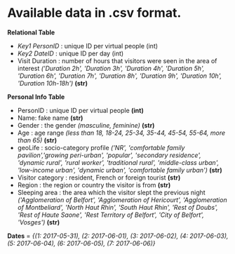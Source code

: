 # Available data in .csv format.

**Relational Table**
- *Key1 PersonID* : unique ID per virtual people (int)
- *Key2 DateID* : unique ID per day (int)
- Visit Duration : number of hours that visitors were seen in the area of interest *('Duration 2h', 'Duration 3h', 'Duration 4h', 'Duration 5h', 'Duration 6h', 'Duration 7h', 'Duration 8h', 'Duration 9h', 'Duration 10h', 'Duration 10h-18h')* **(str)**

**Personal Info Table**
- PersonID : unique ID per virtual people **(int)**
- Name: fake name **(str)**
- Gender : the gender *(masculine, feminine)* **(str)**
- Age : age range *(less than 18, 18-24, 25-34, 35-44, 45-54, 55-64, more than 65)* **(str)**
- geoLife : socio-category profile *('NR', 'comfortable family pavilion','growing peri-urban', 'popular', 'secondary residence', 'dynamic rural', 'rural worker', 'traditional rural', 'middle-class urban', 'low-income urban', 'dynamic urban', 'comfortable family urban')* **(str)**
- Visitor category : resident, French or foreign tourist **(str)**
- Region : the region or country the visitor is from **(str)**
- Sleeping area : the area which the visitor slept the previous night *('Agglomeration of Belfort', 'Agglomeration of Hericourt', 'Agglomeration of Montbeliard', 'North Haut Rhin', 'South Haut Rhin', 'Rest of Doubs', 'Rest of Haute Saone', 'Rest Territory of Belfort', 'City of Belfort', 'Vosges')* **(str)**

**Dates** = *{(1: 2017-05-31), (2: 2017-06-01), (3: 2017-06-02), (4: 2017-06-03), (5: 2017-06-04), (6: 2017-06-05), (7: 2017-06-06)}*
